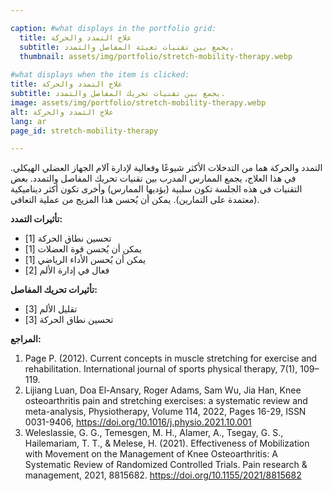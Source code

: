 ```yaml
---

caption: #what displays in the portfolio grid:
  title: علاج التمدد والحركة
  subtitle: يجمع بين تقنيات تعبئة المفاصل والتمدد.
  thumbnail: assets/img/portfolio/stretch-mobility-therapy.webp
  
#what displays when the item is clicked:
title: علاج التمدد والحركة
subtitle: يجمع بين تقنيات تحريك المفاصل والتمدد.
image: assets/img/portfolio/stretch-mobility-therapy.webp
alt: علاج التمدد والحركة
lang: ar
page_id: stretch-mobility-therapy

---
```

التمدد والحركة هما من التدخلات الأكثر شيوعًا وفعالية لإدارة آلام الجهاز العضلي الهيكلي. في هذا العلاج، يجمع الممارس المدرب بين تقنيات تحريك المفاصل والتمدد. بعض التقنيات في هذه الجلسة تكون سلبية (يؤديها الممارس) وأخرى تكون أكثر ديناميكية (معتمدة على التمارين). يمكن أن يُحسن هذا المزيج من عملية التعافي.

**تأثيرات التمدد:**  
- تحسين نطاق الحركة [1]  
- يمكن أن يُحسن قوة العضلات [1]  
- يمكن أن يُحسن الأداء الرياضي [1]  
- فعال في إدارة الألم [2]  

**تأثيرات تحريك المفاصل:**  
- تقليل الألم [3]  
- تحسين نطاق الحركة [3]  

**المراجع:**  
1. Page P. (2012). Current concepts in muscle stretching for exercise and rehabilitation. International journal of sports physical therapy, 7(1), 109–119.  
2. Lijiang Luan, Doa El-Ansary, Roger Adams, Sam Wu, Jia Han, Knee osteoarthritis pain and stretching exercises: a systematic review and meta-analysis, Physiotherapy, Volume 114, 2022, Pages 16-29, ISSN 0031-9406, https://doi.org/10.1016/j.physio.2021.10.001  
3. Weleslassie, G. G., Temesgen, M. H., Alamer, A., Tsegay, G. S., Hailemariam, T. T., & Melese, H. (2021). Effectiveness of Mobilization with Movement on the Management of Knee Osteoarthritis: A Systematic Review of Randomized Controlled Trials. Pain research & management, 2021, 8815682. https://doi.org/10.1155/2021/8815682
